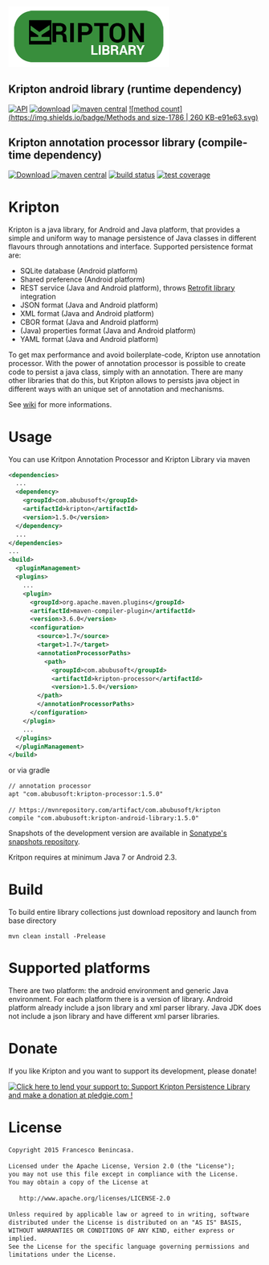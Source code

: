 ![logo](https://github.com/xcesco/wikis/blob/master/kripton/logo320_120.png)

## Kripton android library (runtime dependency)
[![API](https://img.shields.io/badge/API-16%2B-blue.svg?style=flat)](https://android-arsenal.com/api?level=16)
[![download](https://api.bintray.com/packages/xcesco/kripton/kripton-android-library/images/download.svg)](https://bintray.com/xcesco/kripton/kripton-android-library/_latestVersion)
[![maven central](https://maven-badges.herokuapp.com/maven-central/com.abubusoft/kripton/badge.svg)](https://maven-badges.herokuapp.com/maven-central/com.abubusoft/kripton)
[![method count](https://img.shields.io/badge/Methods and size-1786 | 260 KB-e91e63.svg)](http://www.methodscount.com/?lib=com.abubusoft%3Akripton-android-library%3A1.3.0)


## Kripton annotation processor library (compile-time dependency)
[ ![Download](https://api.bintray.com/packages/xcesco/kripton/kripton-processor/images/download.svg) ](https://bintray.com/xcesco/kripton/kripton-processor/_latestVersion)
[![maven central](https://maven-badges.herokuapp.com/maven-central/com.abubusoft/kripton/badge.svg)](https://maven-badges.herokuapp.com/maven-central/com.abubusoft/kripton)
[![build status](https://img.shields.io/travis/xcesco/kripton.svg?style=flat-square)](https://travis-ci.org/xcesco/kripton)
[![test coverage](https://img.shields.io/codecov/c/github/xcesco/kripton/master.svg?style=flat-square)](https://codecov.io/gh/xcesco/kripton?branch=master)

# Kripton 
Kripton is a java library, for Android and Java platform, that provides a simple and uniform way to manage persistence of Java classes in different flavours through annotations and interface. Supported persistence format are:

* SQLite database (Android platform)
* Shared preference (Android platform)
* REST service (Java and Android platform), throws [Retrofit library](http://square.github.io/retrofit/) integration
* JSON format (Java and Android platform)
* XML format (Java and Android platform)
* CBOR format (Java and Android platform)
* (Java) properties format (Java and Android platform)
* YAML format (Java and Android platform)

To get max performance and avoid boilerplate-code, Kripton use annotation processor. With the power of annotation processor is possible to create code to persist a java class, simply with an annotation. There are many other libraries that do this, but Kripton allows to persists java object in different ways with an unique set of annotation and mechanisms.

See [wiki](https://github.com/xcesco/kripton/wiki) for more informations.


# Usage
You can use Kritpon Annotation Processor and Kripton Library via maven

```xml
<dependencies>
  ...    
  <dependency>
    <groupId>com.abubusoft</groupId>
    <artifactId>kripton</artifactId>
    <version>1.5.0</version>
  </dependency>
  ...
</dependencies>
...		
<build>
  <pluginManagement>
  <plugins>
    ...
    <plugin>
      <groupId>org.apache.maven.plugins</groupId>
	  <artifactId>maven-compiler-plugin</artifactId>
      <version>3.6.0</version>
	  <configuration>
	    <source>1.7</source>
		<target>1.7</target>
		<annotationProcessorPaths>
		  <path>
		    <groupId>com.abubusoft</groupId>
		    <artifactId>kripton-processor</artifactId>
		    <version>1.5.0</version>
		</path>
	    </annotationProcessorPaths>
	  </configuration>
    </plugin>
    ...
  </plugins>
  </pluginManagement>
</build>
```

or via gradle

```
// annotation processor
apt "com.abubusoft:kripton-processor:1.5.0"

// https://mvnrepository.com/artifact/com.abubusoft/kripton
compile "com.abubusoft:kripton-android-library:1.5.0"
```

Snapshots of the development version are available in [Sonatype's snapshots repository](https://oss.sonatype.org/content/repositories/snapshots/com/abubusoft/).

Kritpon requires at minimum Java 7 or Android 2.3.

# Build
To build entire library collections just download repository and launch from base directory 

```
mvn clean install -Prelease
```

# Supported platforms
There are two platform: the android environment and generic Java environment. For each platform there is a version of library. Android platform already include a json library and xml parser library. Java JDK does not include a json library and have different xml parser libraries.

# Donate
If you like Kripton and you want to support its development, please donate!

<a href='https://pledgie.com/campaigns/33279'><img alt='Click here to lend your support to: Support Kripton Persistence Library and make a donation at pledgie.com !' src='https://pledgie.com/campaigns/33279.png?skin_name=chrome' border='0' ></a>

# License

```
Copyright 2015 Francesco Benincasa.

Licensed under the Apache License, Version 2.0 (the "License");
you may not use this file except in compliance with the License.
You may obtain a copy of the License at

   http://www.apache.org/licenses/LICENSE-2.0

Unless required by applicable law or agreed to in writing, software
distributed under the License is distributed on an "AS IS" BASIS,
WITHOUT WARRANTIES OR CONDITIONS OF ANY KIND, either express or implied.
See the License for the specific language governing permissions and
limitations under the License.
```
